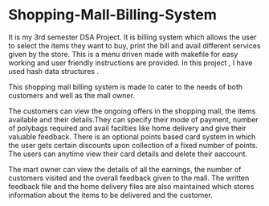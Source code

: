 # Shopping-Mall-Billing-System
It is my 3rd semester DSA Project. It is billing system which allows the user to select the items they want to buy, print the bill and avail different services given by the store.
This is a menu driven made with makefile for easy working and user friendly instructions are provided. In this project , I have used hash data structures .

This shopping mall billing system is made to cater to the needs of both customers and well as the mall owner. 

The customers can view the ongoing offers in the shopping mall, the items available and their details.They can specify their mode of payment, number of polybags required and avail facilties like home delivery and give their valuable feedback. There is an optional points based card system in which the user gets certain discounts upon collection of a fixed number of points. The users can anytime view their card details and delete their aaccount.

The mart owner can view the details of all the earnings, the number of customers visited and the overall feedback given to the mall. The written feedback file and the home delivery files are also maintained which stores information about the items to be delivered and the customer. 




 
